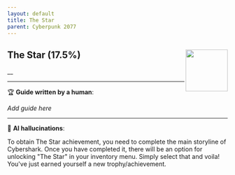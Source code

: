 ```yaml
---
layout: default
title: The Star
parent: Cyberpunk 2077
---
```


## The Star (17.5%) <img align="right" src="https://cdn.cloudflare.steamstatic.com/steamcommunity/public/images/apps/1091500/96506dab554565fd3dc78446a6df17040b353f16.jpg" width="96" height="96">

__

---

:trophy: **Guide written by a human**:

_Add guide here_

---

:robot: **AI hallucinations**:

To obtain The Star achievement, you need to complete the main storyline of Cybershark. Once you have completed it, there will be an option for unlocking "The Star" in your inventory menu. Simply select that and voila! You've just earned yourself a new trophy/achievement.
